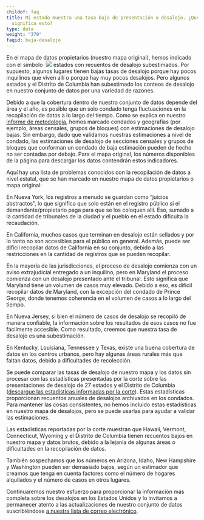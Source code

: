 ```yaml
---
childof: faq
title: Mi estado muestra una tasa baja de presentación o desalojo. ¿Qué
  significa esto?
type: data
weight: "370"
faqid: baja-desalojo
---
```

En el mapa de datos propietarios (nuestro mapa original), hemos indicado con el símbolo  <img class="hint" src="/images/icons/hint-icon.png"> estados con recuentos de desalojo subestimados. Por supuesto, algunos lugares tienen bajas tasas de desalojo porque hay pocos inquilinos que viven allí o porque hay muy pocos desalojos. Pero algunos estados y el Distrito de Columbia han subestimado los conteos de desalojo en nuestro conjunto de datos por una variedad de razones.

Debido a que la cobertura dentro de nuestro conjunto de datos depende del área y el año, es posible que un solo condado tenga fluctuaciones en la recopilación de datos a lo largo del tiempo. Como se explica en nuestro [informe de metodología](https://evictionlab.org/docs/Eviction_Lab_Methodology_Report_2022.pdf), hemos marcado condados y geografías (por ejemplo, áreas censales, grupos de bloques) con estimaciones de desalojo bajas. Sin embargo, dado que validamos nuestras estimaciones a nivel de condado, las estimaciones de desalojo de secciones censales y grupos de bloques que conforman un condado de baja estimación pueden de hecho no ser contadas por debajo. Para el mapa original, los números disponibles de la página para descargar los datos contendrán estos indicadores.

Aquí hay una lista de problemas conocidos con la recopilación de datos a nivel estatal, que se han marcado en nuestro mapa de datos propietarios o mapa original:



En Nueva York, los registros a menudo se guardan como “juicios abstractos”, lo que significa que solo están en el registro público si el demandante/propietario paga para que se los coloquen allí. Eso, sumado a la cantidad de tribunales de la ciudad y el pueblo en el estado dificulta la recaudación.



En California, muchos casos que terminan en desalojo están sellados y por lo tanto no son accesibles para el público en general. Además, puede ser difícil recopilar datos de California en su conjunto, debido a las restricciones en la cantidad de registros que se pueden recopilar.



En la mayoría de las jurisdicciones, el proceso de desalojo comienza con un aviso extrajudicial entregado a un inquilino, pero en Maryland el proceso comienza con un desalojo presentado ante el tribunal. Esto significa que Maryland tiene un volumen de casos muy elevado. Debido a eso, es difícil recopilar datos de Maryland, con la excepción del condado de Prince George, donde tenemos coherencia en el volumen de casos a lo largo del tiempo.



En Nueva Jersey, si bien el número de casos de desalojo se recopiló de manera confiable, la información sobre los resultados de esos casos no fue fácilmente accesible. Como resultado, creemos que nuestra tasa de desalojo es una subestimación.



En Kentucky, Louisiana, Tennessee y Texas, existe una buena cobertura de datos en los centros urbanos, pero hay algunas áreas rurales más que faltan datos, debido a dificultades de recolección.



Se puede comparar las tasas de desalojo de nuestro mapa y los datos sin procesar con las estadísticas presentadas por la corte sobre las presentaciones de desalojo de 27 estados y el Distrito de Columbia ([descargue las estadísticas informadas por la corte](https://data-downloads.evictionlab.org/court-reported-stats/ExtStatsFull.xlsx)). Estas estadísticas proporcionan recuentos anuales de desalojos archivados en los condados. Para mantener las cosas consistentes, no hemos incluido estas estadísticas en nuestro mapa de desalojos, pero se puede usarlas para ayudar a validar las estimaciones.



Las estadísticas reportadas por la corte muestran que Hawaii, Vermont, Connecticut, Wyoming y el Distrito de Columbia tienen recuentos bajos en nuestro mapa y datos brutos, debido a la lejanía de algunas áreas o dificultades en la recopilación de datos.



También sospechamos que los números en Arizona, Idaho, New Hampshire y Washington pueden ser demasiado bajos, según un estimador que creamos que tenga en cuenta factores como el número de hogares alquilados y el número de casos en otros lugares.



Continuaremos nuestro esfuerzo para proporcionar la información más completa sobre los desalojos en los Estados Unidos y lo invitamos a permanecer atento a las actualizaciones de nuestro conjunto de datos suscribiéndose [a nuestra lista de correo electrónico](https://evictionlab.org/help-faq/#mc_embed_signup).